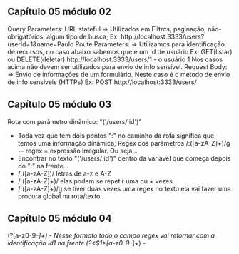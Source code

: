 ## Capítulo 05 módulo 02

Query Parameters: URL stateful => Utilizados em Filtros, paginação, não-obrigatórios, algum tipo de busca;
Ex: http://localhost:3333/users?userId=1&name=Paulo
Route Parameters: => Utilizamos para identificação de recursos, no caso abaixo sabemos que é um Id de usuário
Ex: GET(listar) ou DELETE(deletar) http://localhost:3333/users/1  - o usuário 1
Nos casos acima não devem ser utilizados para envio de info sensível.
Request Body: => Envio de informações de um formulário. Neste caso é o método de envio de info sensíveis (HTTPs)
Ex: POST http://localhost:3333/users/

## Capítulo 05 módulo 03

Rota com parâmetro dinâmico: "('/users/:id')"
- Toda vez que tem dois pontos ":" no caminho da rota significa que temos uma informação dinâmica;
Regex dos parâmetros /:([a-zA-Z]+)/g    -- regex = expressão irregular. Ou seja... 
- Encontrar no texto "('/users/:id')" dentro da variável que começa depois do ":" na frente...
- /:([a-zA-Z])/ letras de a-z e A-Z
- /:([a-zA-Z]+)/ elas podem se repetir uma ou + vezes
- /:([a-zA-Z]+)/g se tiver duas vezes uma regex no texto ela vai fazer uma procura global na rota/texto

## Capítulo 05 módulo 04


(?<id1>[a-z0-9\-_]+) - Nesse formato todo o campo regex vai retornar com a identificação id1 na frente
(?<$1>[a-z0-9\-_]+) - 